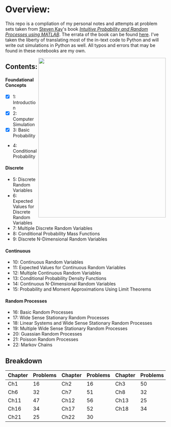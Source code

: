 # Overview:

This repo is a compliation of my personal notes and attempts at problem sets taken from [Steven Kay](https://web.uri.edu/engineering/meet/skay/)'s book [_Intuitive Probability and Random Processes using MATLAB_](https://www.ele.uri.edu/faculty/kay/New%20web/downloadable%20files/book_total.pdf). The errata of the book can be found [here](https://www.ele.uri.edu/faculty/kay/New%20web/corrections.pdf). I've taken the liberty of translating most of the in-text code to Python and will write out simulations in Python as well. All typos and errors that may be found in these notebooks are my own. 

<img align="right" width="400" height="500" src="https://media.springernature.com/w306/springer-static/cover-hires/book/978-0-387-24158-6">

## Contents:

#### Foundational Concepts
- [x] 1: Introduction 
- [x] 2: Computer Simulation 
- [x] 3: Basic Probability 
- 4: Conditional Probability 

#### Discrete
- 5: Discrete Random Variables 
- 6: Expected Values for Discrete Random Variables 
- 7: Multiple Discrete Random Variables 
- 8: Conditional Probability Mass Functions 
- 9: Discrete N-Dimensional Random Variables 

#### Continuous
- 10: Continuous Random Variables 
- 11: Expected Values for Continuous Random Variables 
- 12: Multiple Continuous Random Variables 
- 13: Conditional Probability Density Functions
- 14: Continuous N-Dimensional Random Variables 
- 15: Probability and Moment Approximations Using Limit Theorems 

#### Random Processes
- 16: Basic Random Processes 
- 17: Wide Sense Stationary Random Processes 
- 18: Linear Systems and Wide Sense Stationary Random Processes 
- 19: Multiple Wide Sense Stationary Random Processes 
- 20: Guassian Random Processes
- 21: Poisson Random Processes 
- 22: Markov Chains

## Breakdown
Chapter|Problems|Chapter|Problems|Chapter|Problems|Chapter|Problems|Chapter|Problems  
-------|--------|-------|--------|-------|--------|-------|--------|-------|-------- 
Ch1    |  16    |  Ch2  |   16   |   Ch3 |   50   |   Ch4 |   43   | Ch5   | 31       
Ch6    |  32    |  Ch7  |   51   |   Ch8 |   32   |   Ch9 |   36   | Ch10  | 62         
Ch11   |  47    |  Ch12 |   56   |   Ch13|   25   |   Ch14|   27   | Ch15  | 26          
Ch16   |  34    |  Ch17 |   52   |   Ch18|   34   |   Ch19|   28   | Ch20  | 31     
Ch21   |  25    |  Ch22 |   30   |       |        |       |        | **Total:**| 784     

